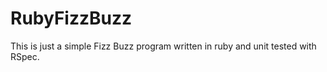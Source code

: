 RubyFizzBuzz
====

This is just a simple Fizz Buzz program written in ruby and unit tested with RSpec.
